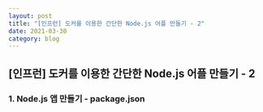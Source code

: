 ```yaml
---
layout: post
title: "[인프런] 도커를 이용한 간단한 Node.js 어플 만들기 - 2"
date: 2021-03-30
category: blog
---
```


## [인프런] 도커를 이용한 간단한 Node.js 어플 만들기 - 2


### 1. Node.js 앱 만들기 - package.json


